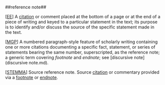 ##reference note##

\[[EE](SOURCES.md#EE)\]  A [citation](citation.md) or comment placed at the bottom of a page or at the end of a piece of writing and keyed to a particular statement in the text; its purpose is to identify and/or discuss the source of the specific statement made in the text.

\[[MGP](SOURCES.md#MGP)\] A numbered paragraph-style feature of scholarly writing containing one or more citations documenting a specific fact, statement, or series of statements bearing the same number, superscripted, as the reference note; a generic term covering *footnote* and *endnote*; see [discursive note](discursive note.md).

\[[STEMMA](SOURCES.md#STEMMA)\] Source reference note. Source [citation](citation.md) or commentary provided via a [footnote](footnote.md) or [endnote](endnote.md).

